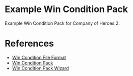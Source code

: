 # Example Win Condition Pack
Example Win Condition Pack for Company of Heroes 2.

# References
- [Win Condition File Format](//modding.companyofheroes.com/win-condition-file-format)
- [Win Condition Pack](//modding.companyofheroes.com/win-condition-pack)
- [Win Condition Pack Wizard](//modding.companyofheroes.com/win-condition-pack-wizard)
